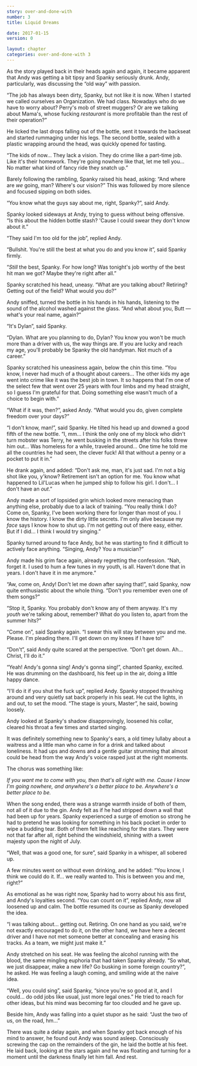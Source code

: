 ```yaml
---
story: over-and-done-with
number: 3
title: Liquid Dreams

date: 2017-01-15
version: 0

layout: chapter
categories: over-and-done-with 3
---
```

As the story played back in their heads again and again, it became apparent that Andy was getting a bit tipsy and Spanky seriously drunk. Andy, particularly, was discussing the “old way” with passion.

“The job has always been dirty, Spanky, but not like it is now. When I started we called ourselves an Organization. We had class. Nowadays who do we have to worry about? Perry's mob of street muggers? Or are we talking about Mama's, whose fucking *restaurant* is more profitable than the rest of their operation?”

He licked the last drops falling out of the bottle, sent it towards the backseat and started rummaging under his legs. The second bottle, sealed with a plastic wrapping around the head, was quickly opened for tasting.

“The kids of now… They lack a vision. They do crime like a part-time job. Like it's their homework. They're going nowhere like that, let me tell you… No matter what kind of fancy ride they snatch up.”

Barely following the rambling, Spanky raised his head, asking: “And where are *we* going, man? Where's our vision?” This was followed by more silence and focused sipping on both sides.

“You know what the guys say about me, right, Spanky?”, said Andy.

Spanky looked sideways at Andy, trying to guess without being offensive. “Is this about the hidden bottle stash? 'Cause I could swear they don't know about it.”

“They said I'm too old for the job”, replied Andy.

“Bullshit. You're still the best at what you do and you know it”, said Spanky firmly.

“*Still* the best, Spanky. For how long? Was tonight's job worthy of the best hit man we got? Maybe they're right after all.”

Spanky scratched his head, uneasy. “What are you talking about? Retiring? Getting out of the field? What would you do?”

Andy sniffed, turned the bottle in his hands in his hands, listening to the sound of the alcohol washed against the glass. “And what about you, Butt — what's your real name, again?”

“It's Dylan”, said Spanky.

“Dylan. What are you planning to do, Dylan? You know you won't be much more than a driver with us, the way things are. If you are lucky and reach my age, you'll probably be Spanky the old handyman. Not much of a career.”

Spanky scratched his uneasiness again, below the chin this time. “You know, I never had much of a thought about careers… The other kids my age went into crime like it was the best job in town. It so happens that I'm one of the select few that went over 25 years with four limbs and my head straight, so I guess I'm grateful for that. Doing something else wasn't much of a choice to begin with.”

“What if it was, then?”, asked Andy. “What would you do, given complete freedom over your days?”

“I don't know, man!”, said Spanky. He tilted his head up and downed a good fifth of the new bottle. “I, mm… I think the only one of my block who didn't turn mobster was Terry, he went busking in the streets after his folks threw him out… Was homeless for a while, traveled around… One time he told me all the countries he had seen, the clever fuck! All that without a penny or a pocket to put it in.”

He drank again, and added: “Don't ask me, man, it's just sad. I'm not a big shot like you, y'know? Retirement isn't an option for me. You know what happened to Lil'Lucas when he jumped ship to follow his girl. I don't… I don't have an *out*.”

Andy made a sort of lopsided grin which looked more menacing than anything else, probably due to a lack of training. “You really think I do? Come on, Spanky, I've been working there for longer than most of you. I know the history. I know the dirty little secrets. I'm only alive because my *face* says I know how to shut up. I'm not getting out of there easy, either. But if I did… I think I would try singing.”

Spanky turned around to face Andy, but he was starting to find it difficult to actively face anything. “Singing, Andy? You a musician?”

Andy made his grim face again, already regretting the confession. “Nah, forget it. I used to hum a few tunes in my youth, is all. Haven't done that in years. I don't have it in me anymore.”

“Aw, come on, Andy! Don't let me down after saying that!”, said Spanky, now quite enthusiastic about the whole thing. “Don't you remember even one of them songs?”

“Stop it, Spanky. You probably don't know any of them anyway. It's my *youth* we're talking about, remember? What do you listen to, apart from the summer hits?”

“Come on”, said Spanky again. “I swear this will stay between you and me. Please. I'm pleading there. I'll get down on my knees if I have to!”

“Don't”, said Andy quite scared at the perspective. “Don't get down. Ah… Christ, I'll do it.”

“Yeah! Andy's gonna sing! Andy's gonna sing!”, chanted Spanky, excited. He was drumming on the dashboard, his feet up in the air, doing a little happy dance.

“I'll do it if you shut the fuck up”, replied Andy. Spanky stopped thrashing around and very quietly sat back properly in his seat. He cut the lights, in and out, to set the mood. “The stage is yours, Master”, he said, bowing loosely.

Andy looked at Spanky's shadow disapprovingly, loosened his collar, cleared his throat a few times and started singing.

It was definitely something new to Spanky's ears, a old timey lullaby about a waitress and a little man who came in for a drink and talked about loneliness. It had ups and downs and a gentle guitar strumming that almost could be head from the way Andy's voice rasped just at the right moments.

The chorus was something like:

*If you want me to come with you, then that's all right with me.
Cause I know I'm going nowhere, and anywhere's a better place to be.
Anywhere's a better place to be.*

When the song ended, there was a strange warmth inside of both of them, not all of it due to the gin. Andy felt as if he had stripped down a wall that had been up for years. Spanky experienced a surge of emotion so strong he had to pretend he was looking for something in his back pocket in order to wipe a budding tear. Both of them felt like reaching for the stars. They were not that far after all, right behind the windshield, shining with a sweet majesty upon the night of July.

“Well, that was a good one, for sure”, said Spanky in a whisper, all sobered up.

A few minutes went on without even drinking, and he added: “You know, I think we could do it. If… we really wanted to. This is between you and me, right?”

As emotional as he was right now, Spanky had to worry about his ass first, and Andy's loyalties second. “You can count on it”, replied Andy, now all loosened up and calm. The bottle resumed its course as Spanky developed the idea.

“I was talking about… getting out. Retiring. On one hand as you said, we're not exactly encouraged to do it, on the other hand, we have here a decent driver and I have not met someone better at concealing and erasing his tracks. As a team, we might just make it.”

Andy stretched on his seat. He was feeling the alcohol running with the blood, the same mingling euphoria that had taken Spanky already. “So what, we just disappear, make a new life? Go busking in some foreign country?”, he asked. He was feeling a laugh coming, and smiling wide at the naive idea.

“Well, you could sing”, said Spanky, “since you're so good at it, and I could… do odd jobs like usual, just more legal ones.” He tried to reach for other ideas, but his mind was becoming far too clouded and he gave up.

Beside him, Andy was falling into a quiet stupor as he said: “Just the two of us, on the road, hm…”

There was quite a delay again, and when Spanky got back enough of his mind to answer, he found out Andy was sound asleep. Consciously screwing the cap on the remainders of the gin, he laid the bottle at his feet. He laid back, looking at the stars again and he was floating and turning for a moment until the darkness finally let him fall. And rest.
